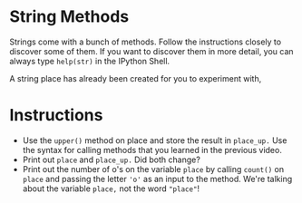 # String Methods
Strings come with a bunch of methods. Follow the instructions closely to discover some of them. If you want to discover them in more detail, you can always type `help(str)` in the IPython Shell.

A string place has already been created for you to experiment with,

# Instructions
- Use the `upper()` method on place and store the result in `place_up.` Use the syntax for calling methods that you learned in the previous video.
- Print out `place` and `place_up.` Did both change?
- Print out the number of o's on the variable `place` by calling `count()` on `place` and passing the letter `'o'` as an input to the method. We're talking about the variable `place,` not the word `"place"`!
